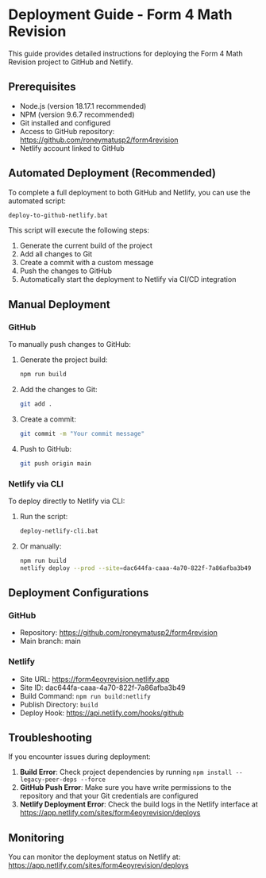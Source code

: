 # Deployment Guide - Form 4 Math Revision

This guide provides detailed instructions for deploying the Form 4 Math Revision project to GitHub and Netlify.

## Prerequisites

- Node.js (version 18.17.1 recommended)
- NPM (version 9.6.7 recommended)
- Git installed and configured
- Access to GitHub repository: https://github.com/roneymatusp2/form4revision
- Netlify account linked to GitHub

## Automated Deployment (Recommended)

To complete a full deployment to both GitHub and Netlify, you can use the automated script:

```bash
deploy-to-github-netlify.bat
```

This script will execute the following steps:
1. Generate the current build of the project
2. Add all changes to Git
3. Create a commit with a custom message
4. Push the changes to GitHub
5. Automatically start the deployment to Netlify via CI/CD integration

## Manual Deployment

### GitHub

To manually push changes to GitHub:

1. Generate the project build:
   ```bash
   npm run build
   ```

2. Add the changes to Git:
   ```bash
   git add .
   ```

3. Create a commit:
   ```bash
   git commit -m "Your commit message"
   ```

4. Push to GitHub:
   ```bash
   git push origin main
   ```

### Netlify via CLI

To deploy directly to Netlify via CLI:

1. Run the script:
   ```bash
   deploy-netlify-cli.bat
   ```

2. Or manually:
   ```bash
   npm run build
   netlify deploy --prod --site=dac644fa-caaa-4a70-822f-7a86afba3b49
   ```

## Deployment Configurations

### GitHub

- Repository: https://github.com/roneymatusp2/form4revision
- Main branch: main

### Netlify

- Site URL: https://form4eoyrevision.netlify.app
- Site ID: dac644fa-caaa-4a70-822f-7a86afba3b49
- Build Command: `npm run build:netlify`
- Publish Directory: `build`
- Deploy Hook: https://api.netlify.com/hooks/github

## Troubleshooting

If you encounter issues during deployment:

1. **Build Error**: Check project dependencies by running `npm install --legacy-peer-deps --force`
2. **GitHub Push Error**: Make sure you have write permissions to the repository and that your Git credentials are configured
3. **Netlify Deployment Error**: Check the build logs in the Netlify interface at https://app.netlify.com/sites/form4eoyrevision/deploys

## Monitoring

You can monitor the deployment status on Netlify at:
https://app.netlify.com/sites/form4eoyrevision/deploys
